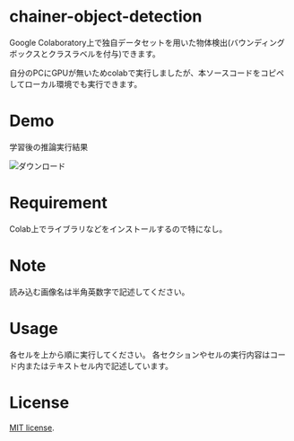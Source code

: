 # chainer-object-detection
Google Colaboratory上で独自データセットを用いた物体検出(バウンディングボックスとクラスラベルを付与)できます。

自分のPCにGPUが無いためcolabで実行しましたが、本ソースコードをコピペしてローカル環境でも実行できます。

# Demo
学習後の推論実行結果

![ダウンロード](https://user-images.githubusercontent.com/49754372/60765863-fb8b4080-a0db-11e9-9423-cab437835e44.png)

# Requirement
Colab上でライブラリなどをインストールするので特になし。

# Note
読み込む画像名は半角英数字で記述してください。

# Usage
各セルを上から順に実行してください。
各セクションやセルの実行内容はコード内またはテキストセル内で記述しています。

# License
 [MIT license](https://en.wikipedia.org/wiki/MIT_License).
